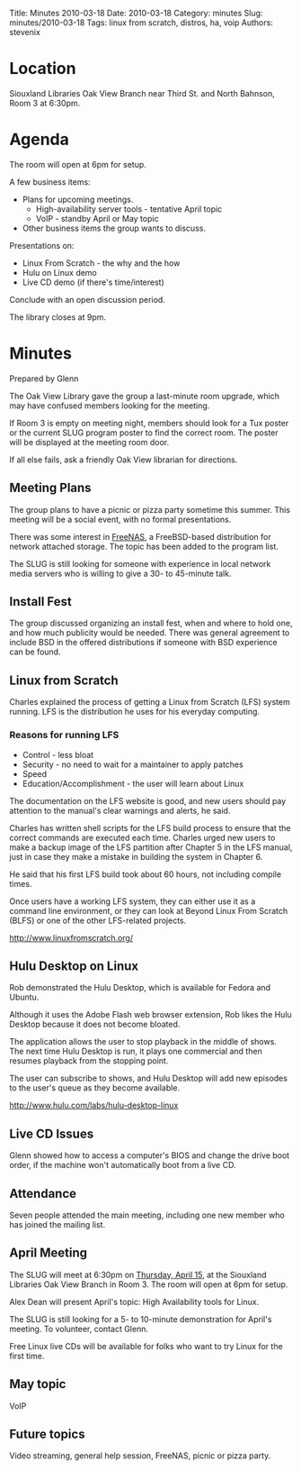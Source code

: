 Title: Minutes 2010-03-18
Date: 2010-03-18
Category: minutes
Slug: minutes/2010-03-18
Tags: linux from scratch, distros, ha, voip
Authors: stevenix

Location
========

Siouxland Libraries Oak View Branch near Third St. and North Bahnson,
Room 3 at 6:30pm.

Agenda
======

The room will open at 6pm for setup.

A few business items:

*   Plans for upcoming meetings.
    *   High-availability server tools - tentative April topic
    *   VoIP - standby April or May topic
*   Other business items the group wants to discuss.

Presentations on:

*   Linux From Scratch - the why and the how
*   Hulu on Linux demo
*   Live CD demo (if there's time/interest)

Conclude with an open discussion period.

The library closes at 9pm.

Minutes
=======

Prepared by Glenn

The Oak View Library gave the group a last-minute room upgrade, which
may have confused members looking for the meeting.

If Room 3 is empty on meeting night, members should look for a Tux
poster or the current SLUG program poster to find the correct room. The
poster will be displayed at the meeting room door.

If all else fails, ask a friendly Oak View librarian for directions.

Meeting Plans
-------------

The group plans to have a picnic or pizza party sometime this summer.
This meeting will be a social event, with no formal presentations.

There was some interest in [FreeNAS](http://freenas.org/), a
FreeBSD-based distribution for network attached storage. The topic has
been added to the program list.

The SLUG is still looking for someone with experience in local network
media servers who is willing to give a 30- to 45-minute talk.

Install Fest
------------

<!-- PELICAN_BEGIN_SUMMARY -->
The group discussed organizing an install fest, when and where to hold
one, and how much publicity would be needed. There was general agreement
to include BSD in the offered distributions if someone with BSD
experience can be found.
<!-- PELICAN_END_SUMMARY -->

Linux from Scratch
------------------

Charles explained the process of getting a Linux from Scratch (LFS)
system running. LFS is the distribution he uses for his everyday
computing.

### Reasons for running LFS

*   Control - less bloat
*   Security - no need to wait for a maintainer to apply patches
*   Speed
*   Education/Accomplishment - the user will learn about Linux

The documentation on the LFS website is good, and new users should pay
attention to the manual's clear warnings and alerts, he said.

Charles has written shell scripts for the LFS build process to ensure
that the correct commands are executed each time. Charles urged new
users to make a backup image of the LFS partition after Chapter 5 in the
LFS manual, just in case they make a mistake in building the system in
Chapter 6.

He said that his first LFS build took about 60 hours, not including
compile times.

Once users have a working LFS system, they can either use it as a
command line environment, or they can look at Beyond Linux From Scratch
(BLFS) or one of the other LFS-related projects.

<http://www.linuxfromscratch.org/>

Hulu Desktop on Linux
---------------------

Rob demonstrated the Hulu Desktop, which is available for Fedora and
Ubuntu.

Although it uses the Adobe Flash web browser extension, Rob likes the
Hulu Desktop because it does not become bloated.

The application allows the user to stop playback in the middle of shows.
The next time Hulu Desktop is run, it plays one commercial and then
resumes playback from the stopping point.

The user can subscribe to shows, and Hulu Desktop will add new episodes
to the user's queue as they become available.

<http://www.hulu.com/labs/hulu-desktop-linux>

Live CD Issues
--------------

Glenn showed how to access a computer's BIOS and change the drive boot
order, if the machine won't automatically boot from a live CD.

Attendance
----------

Seven people attended the main meeting, including one new member who has
joined the mailing list.

April Meeting
-------------

The SLUG will meet at 6:30pm on [Thursday, April
15](Meetings:2010-04-15 "wikilink"), at the Siouxland Libraries Oak View
Branch in Room 3. The room will open at 6pm for setup.

Alex Dean will present April's topic: High Availability tools for Linux.

The SLUG is still looking for a 5- to 10-minute demonstration for
April's meeting. To volunteer, contact Glenn.

Free Linux live CDs will be available for folks who want to try Linux
for the first time.

May topic
---------

VoIP

Future topics
-------------

Video streaming, general help session, FreeNAS, picnic or pizza party.
